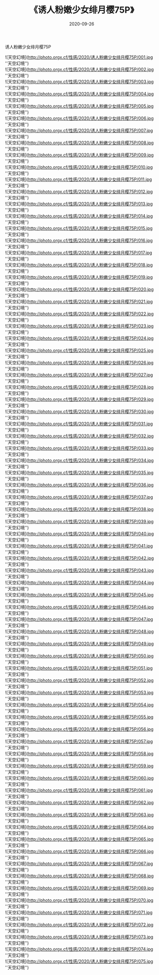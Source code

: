 ﻿---
layout: post
title:  《诱人粉嫩少女绯月樱75P》
date:   2020-09-26
image: http://photo.orgx.cf/性感/2020/诱人粉嫩少女绯月樱75P/000.jpg
categories: [美女, 性感, 泳衣]
---

诱人粉嫩少女绯月樱75P



![天空幻境](http://photo.orgx.cf/性感/2020/诱人粉嫩少女绯月樱75P/001.jpg ''天空幻境'') <br>
![天空幻境](http://photo.orgx.cf/性感/2020/诱人粉嫩少女绯月樱75P/002.jpg ''天空幻境'') <br>
![天空幻境](http://photo.orgx.cf/性感/2020/诱人粉嫩少女绯月樱75P/003.jpg ''天空幻境'') <br>
![天空幻境](http://photo.orgx.cf/性感/2020/诱人粉嫩少女绯月樱75P/004.jpg ''天空幻境'') <br>
![天空幻境](http://photo.orgx.cf/性感/2020/诱人粉嫩少女绯月樱75P/005.jpg ''天空幻境'') <br>
![天空幻境](http://photo.orgx.cf/性感/2020/诱人粉嫩少女绯月樱75P/006.jpg ''天空幻境'') <br>
![天空幻境](http://photo.orgx.cf/性感/2020/诱人粉嫩少女绯月樱75P/007.jpg ''天空幻境'') <br>
![天空幻境](http://photo.orgx.cf/性感/2020/诱人粉嫩少女绯月樱75P/008.jpg ''天空幻境'') <br>
![天空幻境](http://photo.orgx.cf/性感/2020/诱人粉嫩少女绯月樱75P/009.jpg ''天空幻境'') <br>
![天空幻境](http://photo.orgx.cf/性感/2020/诱人粉嫩少女绯月樱75P/010.jpg ''天空幻境'') <br>
![天空幻境](http://photo.orgx.cf/性感/2020/诱人粉嫩少女绯月樱75P/011.jpg ''天空幻境'') <br>
![天空幻境](http://photo.orgx.cf/性感/2020/诱人粉嫩少女绯月樱75P/012.jpg ''天空幻境'') <br>
![天空幻境](http://photo.orgx.cf/性感/2020/诱人粉嫩少女绯月樱75P/013.jpg ''天空幻境'') <br>
![天空幻境](http://photo.orgx.cf/性感/2020/诱人粉嫩少女绯月樱75P/014.jpg ''天空幻境'') <br>
![天空幻境](http://photo.orgx.cf/性感/2020/诱人粉嫩少女绯月樱75P/015.jpg ''天空幻境'') <br>
![天空幻境](http://photo.orgx.cf/性感/2020/诱人粉嫩少女绯月樱75P/016.jpg ''天空幻境'') <br>
![天空幻境](http://photo.orgx.cf/性感/2020/诱人粉嫩少女绯月樱75P/017.jpg ''天空幻境'') <br>
![天空幻境](http://photo.orgx.cf/性感/2020/诱人粉嫩少女绯月樱75P/018.jpg ''天空幻境'') <br>
![天空幻境](http://photo.orgx.cf/性感/2020/诱人粉嫩少女绯月樱75P/019.jpg ''天空幻境'') <br>
![天空幻境](http://photo.orgx.cf/性感/2020/诱人粉嫩少女绯月樱75P/020.jpg ''天空幻境'') <br>
![天空幻境](http://photo.orgx.cf/性感/2020/诱人粉嫩少女绯月樱75P/021.jpg ''天空幻境'') <br>
![天空幻境](http://photo.orgx.cf/性感/2020/诱人粉嫩少女绯月樱75P/022.jpg ''天空幻境'') <br>
![天空幻境](http://photo.orgx.cf/性感/2020/诱人粉嫩少女绯月樱75P/023.jpg ''天空幻境'') <br>
![天空幻境](http://photo.orgx.cf/性感/2020/诱人粉嫩少女绯月樱75P/024.jpg ''天空幻境'') <br>
![天空幻境](http://photo.orgx.cf/性感/2020/诱人粉嫩少女绯月樱75P/025.jpg ''天空幻境'') <br>
![天空幻境](http://photo.orgx.cf/性感/2020/诱人粉嫩少女绯月樱75P/026.jpg ''天空幻境'') <br>
![天空幻境](http://photo.orgx.cf/性感/2020/诱人粉嫩少女绯月樱75P/027.jpg ''天空幻境'') <br>
![天空幻境](http://photo.orgx.cf/性感/2020/诱人粉嫩少女绯月樱75P/028.jpg ''天空幻境'') <br>
![天空幻境](http://photo.orgx.cf/性感/2020/诱人粉嫩少女绯月樱75P/029.jpg ''天空幻境'') <br>
![天空幻境](http://photo.orgx.cf/性感/2020/诱人粉嫩少女绯月樱75P/030.jpg ''天空幻境'') <br>
![天空幻境](http://photo.orgx.cf/性感/2020/诱人粉嫩少女绯月樱75P/031.jpg ''天空幻境'') <br>
![天空幻境](http://photo.orgx.cf/性感/2020/诱人粉嫩少女绯月樱75P/032.jpg ''天空幻境'') <br>
![天空幻境](http://photo.orgx.cf/性感/2020/诱人粉嫩少女绯月樱75P/033.jpg ''天空幻境'') <br>
![天空幻境](http://photo.orgx.cf/性感/2020/诱人粉嫩少女绯月樱75P/034.jpg ''天空幻境'') <br>
![天空幻境](http://photo.orgx.cf/性感/2020/诱人粉嫩少女绯月樱75P/035.jpg ''天空幻境'') <br>
![天空幻境](http://photo.orgx.cf/性感/2020/诱人粉嫩少女绯月樱75P/036.jpg ''天空幻境'') <br>
![天空幻境](http://photo.orgx.cf/性感/2020/诱人粉嫩少女绯月樱75P/037.jpg ''天空幻境'') <br>
![天空幻境](http://photo.orgx.cf/性感/2020/诱人粉嫩少女绯月樱75P/038.jpg ''天空幻境'') <br>
![天空幻境](http://photo.orgx.cf/性感/2020/诱人粉嫩少女绯月樱75P/039.jpg ''天空幻境'') <br>
![天空幻境](http://photo.orgx.cf/性感/2020/诱人粉嫩少女绯月樱75P/040.jpg ''天空幻境'') <br>
![天空幻境](http://photo.orgx.cf/性感/2020/诱人粉嫩少女绯月樱75P/041.jpg ''天空幻境'') <br>
![天空幻境](http://photo.orgx.cf/性感/2020/诱人粉嫩少女绯月樱75P/042.jpg ''天空幻境'') <br>
![天空幻境](http://photo.orgx.cf/性感/2020/诱人粉嫩少女绯月樱75P/043.jpg ''天空幻境'') <br>
![天空幻境](http://photo.orgx.cf/性感/2020/诱人粉嫩少女绯月樱75P/044.jpg ''天空幻境'') <br>
![天空幻境](http://photo.orgx.cf/性感/2020/诱人粉嫩少女绯月樱75P/045.jpg ''天空幻境'') <br>
![天空幻境](http://photo.orgx.cf/性感/2020/诱人粉嫩少女绯月樱75P/046.jpg ''天空幻境'') <br>
![天空幻境](http://photo.orgx.cf/性感/2020/诱人粉嫩少女绯月樱75P/047.jpg ''天空幻境'') <br>
![天空幻境](http://photo.orgx.cf/性感/2020/诱人粉嫩少女绯月樱75P/048.jpg ''天空幻境'') <br>
![天空幻境](http://photo.orgx.cf/性感/2020/诱人粉嫩少女绯月樱75P/049.jpg ''天空幻境'') <br>
![天空幻境](http://photo.orgx.cf/性感/2020/诱人粉嫩少女绯月樱75P/050.jpg ''天空幻境'') <br>
![天空幻境](http://photo.orgx.cf/性感/2020/诱人粉嫩少女绯月樱75P/051.jpg ''天空幻境'') <br>
![天空幻境](http://photo.orgx.cf/性感/2020/诱人粉嫩少女绯月樱75P/052.jpg ''天空幻境'') <br>
![天空幻境](http://photo.orgx.cf/性感/2020/诱人粉嫩少女绯月樱75P/053.jpg ''天空幻境'') <br>
![天空幻境](http://photo.orgx.cf/性感/2020/诱人粉嫩少女绯月樱75P/054.jpg ''天空幻境'') <br>
![天空幻境](http://photo.orgx.cf/性感/2020/诱人粉嫩少女绯月樱75P/055.jpg ''天空幻境'') <br>
![天空幻境](http://photo.orgx.cf/性感/2020/诱人粉嫩少女绯月樱75P/056.jpg ''天空幻境'') <br>
![天空幻境](http://photo.orgx.cf/性感/2020/诱人粉嫩少女绯月樱75P/057.jpg ''天空幻境'') <br>
![天空幻境](http://photo.orgx.cf/性感/2020/诱人粉嫩少女绯月樱75P/058.jpg ''天空幻境'') <br>
![天空幻境](http://photo.orgx.cf/性感/2020/诱人粉嫩少女绯月樱75P/059.jpg ''天空幻境'') <br>
![天空幻境](http://photo.orgx.cf/性感/2020/诱人粉嫩少女绯月樱75P/060.jpg ''天空幻境'') <br>
![天空幻境](http://photo.orgx.cf/性感/2020/诱人粉嫩少女绯月樱75P/061.jpg ''天空幻境'') <br>
![天空幻境](http://photo.orgx.cf/性感/2020/诱人粉嫩少女绯月樱75P/062.jpg ''天空幻境'') <br>
![天空幻境](http://photo.orgx.cf/性感/2020/诱人粉嫩少女绯月樱75P/063.jpg ''天空幻境'') <br>
![天空幻境](http://photo.orgx.cf/性感/2020/诱人粉嫩少女绯月樱75P/064.jpg ''天空幻境'') <br>
![天空幻境](http://photo.orgx.cf/性感/2020/诱人粉嫩少女绯月樱75P/065.jpg ''天空幻境'') <br>
![天空幻境](http://photo.orgx.cf/性感/2020/诱人粉嫩少女绯月樱75P/066.jpg ''天空幻境'') <br>
![天空幻境](http://photo.orgx.cf/性感/2020/诱人粉嫩少女绯月樱75P/067.jpg ''天空幻境'') <br>
![天空幻境](http://photo.orgx.cf/性感/2020/诱人粉嫩少女绯月樱75P/068.jpg ''天空幻境'') <br>
![天空幻境](http://photo.orgx.cf/性感/2020/诱人粉嫩少女绯月樱75P/069.jpg ''天空幻境'') <br>
![天空幻境](http://photo.orgx.cf/性感/2020/诱人粉嫩少女绯月樱75P/070.jpg ''天空幻境'') <br>
![天空幻境](http://photo.orgx.cf/性感/2020/诱人粉嫩少女绯月樱75P/071.jpg ''天空幻境'') <br>
![天空幻境](http://photo.orgx.cf/性感/2020/诱人粉嫩少女绯月樱75P/072.jpg ''天空幻境'') <br>
![天空幻境](http://photo.orgx.cf/性感/2020/诱人粉嫩少女绯月樱75P/073.jpg ''天空幻境'') <br>
![天空幻境](http://photo.orgx.cf/性感/2020/诱人粉嫩少女绯月樱75P/074.jpg ''天空幻境'') <br>
![天空幻境](http://photo.orgx.cf/性感/2020/诱人粉嫩少女绯月樱75P/075.jpg ''天空幻境'') <br>